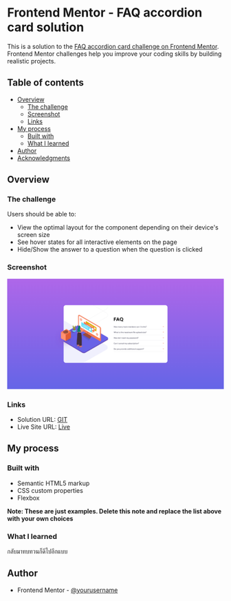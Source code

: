 # Frontend Mentor - FAQ accordion card solution

This is a solution to the [FAQ accordion card challenge on Frontend Mentor](https://www.frontendmentor.io/challenges/faq-accordion-card-XlyjD0Oam). Frontend Mentor challenges help you improve your coding skills by building realistic projects.

## Table of contents

- [Overview](#overview)
  - [The challenge](#the-challenge)
  - [Screenshot](#screenshot)
  - [Links](#links)
- [My process](#my-process)
  - [Built with](#built-with)
  - [What I learned](#what-i-learned)
- [Author](#author)
- [Acknowledgments](#acknowledgments)

## Overview

### The challenge

Users should be able to:

- View the optimal layout for the component depending on their device's screen size
- See hover states for all interactive elements on the page
- Hide/Show the answer to a question when the question is clicked

### Screenshot

![](./screencapture_N.png)

### Links

- Solution URL: [GIT](https://github.com/Sittisukintaruk/Frontend-Mentor---FAQ-accordion-card-solution)
- Live Site URL: [Live](https://dainty-profiterole-62e128.netlify.app/)

## My process

### Built with

- Semantic HTML5 markup
- CSS custom properties
- Flexbox

**Note: These are just examples. Delete this note and replace the list above with your own choices**

### What I learned

กลับมาทบทวนก็ดีไปอีกแบบ

## Author

- Frontend Mentor - [@yourusername](https://www.frontendmentor.io/profile/yourusername)
